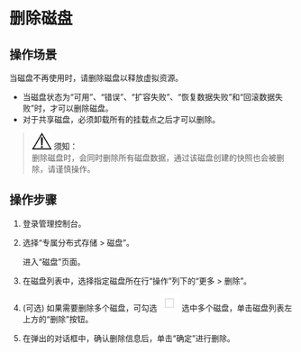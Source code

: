 # 删除磁盘<a name="ZH-CN_TOPIC_0170873750"></a>

## 操作场景<a name="section26060208"></a>

当磁盘不再使用时，请删除磁盘以释放虚拟资源。

-   当磁盘状态为“可用”、“错误”、“扩容失败”、“恢复数据失败”和“回滚数据失败”时，才可以删除磁盘。
-   对于共享磁盘，必须卸载所有的挂载点之后才可以删除。

>![](public_sys-resources/icon-notice.gif) **须知：**   
>删除磁盘时，会同时删除所有磁盘数据，通过该磁盘创建的快照也会被删除，请谨慎操作。  

## 操作步骤<a name="section33215284"></a>

1.  登录管理控制台。
2.  选择“专属分布式存储 \> 磁盘”。

    进入“磁盘”页面。

3.  在磁盘列表中，选择指定磁盘所在行“操作”列下的“更多 \> 删除”。
4.  \(可选\) 如果需要删除多个磁盘，可勾选  ![](figures/zh-cn_image_0170873716.png)  选中多个磁盘，单击磁盘列表左上方的“删除”按钮。
5.  在弹出的对话框中，确认删除信息后，单击“确定”进行删除。

